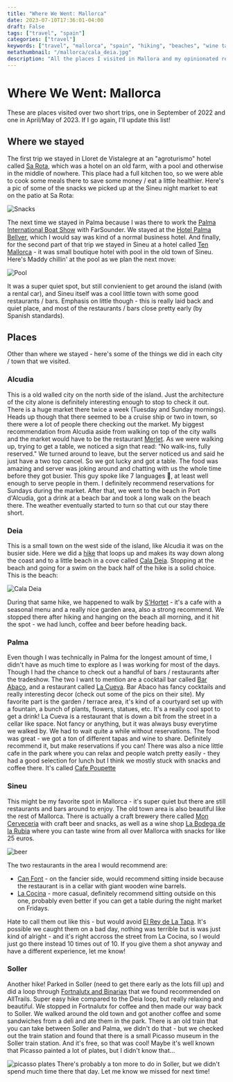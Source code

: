```yaml
---
title: "Where We Went: Mallorca"
date: 2023-07-10T17:36:01-04:00
draft: False
tags: ["travel", "spain"]
categories: ["travel"]
keywords: ["travel", "mallorca", "spain", "hiking", "beaches", "wine tasting", "restaurants", "cafes"]
metathumbnail: "/mallorca/cala_deia.jpg"
description: "All the places I visited in Mallora and my opinionated reviews of them. Including hikes, wine tastings, cafes, restaurants, and beaches."
---
```


# Where We Went: Mallorca
These are places visited over two short trips, one in September of 2022 and one
in April/May of 2023. If I go again, I'll update this list!

## Where we stayed
The first trip we stayed in Lloret de Vistalegre at an "agroturismo" hotel
called [Sa Rota](https://sa-rota.com/en/home-2/), which was a hotel on an old
farm, with a pool and otherwise in the middle of nowhere. This place had a full
kitchen too, so we were able to cook some meals there to save some money / eat
a little healthier. Here's a pic of some of the snacks we picked up at the Sineu night market to eat on the patio at Sa Rota:

![Snacks](/mallorca/snacks.jpg)

The next time we stayed in Palma because I was there to work the
[Palma International Boat Show](https://palmainternationalboatshow.com/en/)
with FarSounder. We stayed at the [Hotel Palma Bellver](https://www.melia.com/en/hotels/spain/majorca/hotel-palma-bellver-by-melia), which I would say was kind of a normal business hotel.
And finally, for the second part of that trip we stayed in Sineu at a hotel called [Ten Mallorca](https://www.tenmallorca.com/) - it was small boutique hotel with pool in the old town of Sineu. Here's Maddy chillin' at the pool as we plan the next move:

![Pool](/mallorca/pool.jpg)

It was a super quiet spot, but still convienient to get around the island (with a rental car), and Sineu itself was a cool little town with some good restaurants / bars. Emphasis on little though - this is really laid back and quiet place, and most of the restaurants / bars close pretty early (by Spanish standards).

## Places
Other than where we stayed - here's some of the things we did in each city /
town that we visited.

### Alcudia
This is a old walled city on the north side of the island. Just the architecture of the city alone is definitely interesting enough to stop to check it out. There is a huge market there twice a week (Tuesday and Sunday mornings). Heads up though that there seemed to be a cruise ship or two in town, so there were a lot of people there checking out the market.
My biggest recommendation from Alcudia aside from walking on top of the city walls and the market would have to be the restaurant [Merlet](https://merlet-restaurante-de-tapas-alcudia.negocio.site/). As we were walking up, trying to get a table, we noticed a sign that read: "No walk-ins, fully reserved." We turned around to leave, but the server noticed us and said he just have a two top cancel. So we got lucky and got a table. The food was amazing and server was joking around and chatting with us the whole time before they got busier. This guy spoke like 7 languages 🤯, at least well enough to serve people in them. I definitely recommend
reservations for Sundays during the market. 
After that, we went to the beach in Port d'Alcudia, got a drink at a beach bar and took a long walk on the beach there. The weather eventually started to turn so that cut our stay there short.

### Deia
This is a small town on the west side of the island, like Alcudia it was on the busier side. Here we did a [hike](https://www.alltrails.com/explore/trail/spain/mallorca/deia-bens-d-avall-llucalcari-via-gr-221?u=i) that loops up and makes its way down along the coast and to a little beach in a cove called [Cala Deia](https://www.abc-mallorca.com/cala-deia/). Stopping at the beach and going for a swim on the back half of the hike is a solid choice. This is the beach:

![Cala Deia](/mallorca/cala_deia.jpg)

During that same hike, we happened to walk by [S'Hortet](https://llunadenit.wixsite.com/hortet) - it's a cafe with a seasonal menu and a really nice garden area, also a strong recommend. We stopped there after hiking and hanging on the beach all morning, and it hit the spot - we had lunch, coffee and beer before heading back.

### Palma
Even though I was technically in Palma for the longest amount of time, I didn't
have as much time to explore as I was working for most of the days. Though I had the chance to check out a handful of bars / restaurants after the tradeshow. The two I want to mention are a cocktail bar called [Bar Abaco](https://bar-abaco.es/inicio/), and a restaurant called [La Cueva](https://goo.gl/maps/rhDkAmvYHsh11Zwz7). Bar Abaco has fancy cocktails and really interesting decor (check out some of the pics on their site). My favorite part is the garden / terrace area, it's kind of a courtyard set up with a fountain, a bunch of plants, flowers, statues, etc. It's a really cool spot to get a drink!
La Cueva is a restaurant that is down a bit from the street in a cellar like space. Not fancy or anything, but it was always busy everytime we walked by. We had to wait quite a while without reservations. The food was great - we got a ton of different tapas and wine to share. Definitely recommend it, but make reservations if you can!
There was also a nice little cafe in the park where you can relax and people watch pretty easily - they had a good selection for lunch but I think we mostly stuck with snacks and coffee there. It's called [Cafe Poupette](https://bananaclipgroup.com/cafe-poupette/)

### Sineu
This might be my favorite spot in Mallorca - it's super quiet but there are still restaurants and bars around to enjoy. The old town area is also beautiful like the rest of Mallorca. There is actually a craft brewery there called [Mon Cerveceria](http://cervesamon.es/) with craft beer and snacks, as well as a wine shop [La Bodega de la Rubia](https://bodega-de-la-rubia.com/en/) where you can taste wine from all over Mallorca with snacks for like 25 euros.

![beer](/mallorca/mon_beer.jpg)

The two restaurants in the area I would recommend are: 
- [Can Font](https://en.canfontsineu.com) - on the fancier side, would recommend sitting inside because the restaurant is in a cellar with giant wooden wine barrels.
- [La Cocina](https://www.facebook.com/LaCocina.Sineu) - more casual, definitely recommend sitting outside on this one, probably even better if you can get a table during the night market on Fridays.

Hate to call them out like this - but would avoid [El Rey de La Tapa](https://elreydelatapa.business.site/). It's possible we caught them on a bad day, nothing was terrible but is was just kind of alright - and it's right accross the street from La Cocina, so I would just go there instead 10 times out of 10. If you give them a shot anyway and have a different experience, let me know!

### Soller
Another hike! Parked in Soller (need to get there early as the lots fill up) and did a loop through [Fortnalutx and Binariax](https://www.alltrails.com/explore/trail/spain/mallorca/soller-fortnalux-biniaraix?u=i) that we found recommended on AllTrails. Super easy hike compared to the Deia loop, but really relaxing and beautiful. We stopped in Fortnalutx for coffee and then made our way back to Soller. We walked around the old town and got another coffee and some sandwiches from a deli and ate them in the park. There is an old train that you can take between Soller and Palma, we didn't do that - but we checked out the train station and found that there is a small Picasso museum in the Soller train station. And it's free, so that was cool! Maybe it's well known that Picasso painted a lot of plates, but I didn't know that...

![picasso plates](/mallorca/picasso_plates.jpg)
There's probably a ton more to do in Soller, but we didn't spend much time there that day. Let me know we missed for next time!
